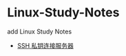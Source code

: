 # Linux-Study-Notes
add Linux Study Notes

- [SSH 私钥连接服务器](https://github.com/ConnorLi96/Linux-Study-Notes/blob/master/SSH%20%E7%A7%81%E9%92%A5%E8%BF%9E%E6%8E%A5%E6%9C%8D%E5%8A%A1%E5%99%A8.md)

